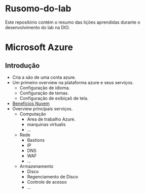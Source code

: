 # Rusomo-do-lab
Este repositório contém o resumo das lições aprendidas durante o desenvolvimento do lab na DIO.
#  Microsoft Azure 
## Introdução 
* Cria a são de uma conta azure.
* Um primeiro overview na plataforma azure e seus serviços.
  - Configuração de idioma.
  - Configuração de temas.
  - Configuração de exibiçaõ de tela.
* [Benefícios Nuvem](https://github.com/israelGitV1/Rusomo-do-lab/blob/main/resumo-Beneficios.md)
* Overview principais serviços.
  - Computação
     - Area de trabalho Azure.
     - marquinas virtualis
     - ...
  - Rede
     - Bastions
     - IP
     - DNS
     - WAF
     - ...
  - Armazenamento
     - Disco
     - Regenciamento de Disco
     - Controle de acesso
     - ...  
